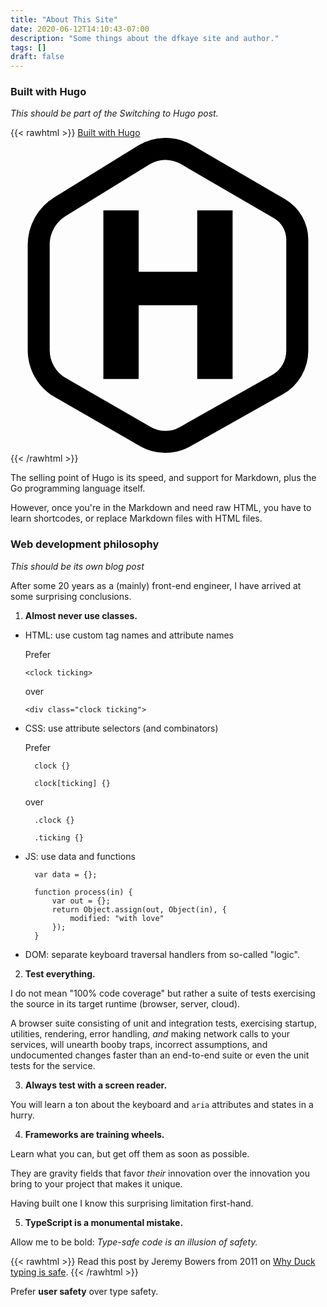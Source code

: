 ```yaml
---
title: "About This Site"
date: 2020-06-12T14:10:43-07:00
description: "Some things about the dfkaye site and author."
tags: []
draft: false
---
```


<!--
This is my About page.

Using `layouts/_default/single.html`
-->


### Built with Hugo

*This should be part of the Switching to Hugo post.*

{{< rawhtml >}}
<a svg="hugo" href="https://gohugo.io/" target="_blank" title="Hugo link"
  rel="noopener" aria-label="follow Hugo——Opens in a new window">
  Built with Hugo
  <svg role="img" xmlns="http://www.w3.org/2000/svg" viewBox="0 0 24 24">
    <title>Hugo icon</title>
    <path d="M11.754 0a3.998 3.998 0 00-2.049.596L3.33 4.532a4.252 4.252 0 00-2.017 3.615v8.03c0 1.473.79 2.838 2.067 3.574l6.486 3.733a3.88 3.88 0 003.835.018l7.043-3.966a3.817 3.817 0 001.943-3.323V7.752a3.57 3.57 0 00-1.774-3.084L13.817.541a3.998 3.998 0 00-2.063-.54zm.022 1.674c.413-.006.828.1 1.2.315l7.095 4.127c.584.34.941.96.94 1.635v8.462c0 .774-.414 1.484-1.089 1.864l-7.042 3.966a2.199 2.199 0 01-2.179-.01l-6.485-3.734a2.447 2.447 0 01-1.228-2.123v-8.03c0-.893.461-1.72 1.221-2.19l6.376-3.935a2.323 2.323 0 011.19-.347zm-4.7 3.844V18.37h2.69v-5.62h4.46v5.62h2.696V5.518h-2.696v4.681h-4.46V5.518Z"/>
  </svg>
</a>
{{< /rawhtml >}}

The selling point of Hugo is its speed, and support for Markdown, plus the Go programming language itself.

However, once you're in the Markdown and need raw HTML, you have to learn shortcodes, or replace Markdown files with HTML files.

### Web development philosophy

*This should be its own blog post*

After some 20 years as a (mainly) front-end engineer, I have arrived at some surprising conclusions.

1. **Almost never use classes.**

- HTML: use custom tag names and attribute names

  Prefer

	`<clock ticking>`
	
  over

	`<div class="clock ticking">`

- CSS: use attribute selectors (and combinators)

  Prefer

		clock {}

		clock[ticking] {}

  over

		.clock {}

		.ticking {}

- JS: use data and functions

		var data = {};

		function process(in) {
			var out = {};
			return Object.assign(out, Object(in), {
				modified: "with love"
			});
		}

- DOM: separate keyboard traversal handlers from so-called "logic".

2. **Test everything.**

I do not mean "100% code coverage" but rather a suite of tests exercising the source in its target runtime (browser, server, cloud).

A browser suite consisting of unit and integration tests, exercising startup, utilities, rendering, error handling, *and* making network calls to your services, will unearth booby traps, incorrect assumptions, and undocumented changes faster than an end-to-end suite or even the unit tests for the service.

3. **Always test with a screen reader.**

You will learn a ton about the keyboard and `aria` attributes and states in a hurry.

4. **Frameworks are training wheels.**

Learn what you can, but get off them as soon as possible.

They are gravity fields that favor *their* innovation over the innovation you bring to your project that makes it unique.

Having built one I know this surprising limitation first-hand.

5. **TypeScript is a monumental mistake.**

Allow me to be bold: *Type-safe code is an illusion of safety.*

{{< rawhtml >}}
Read this post by Jeremy Bowers from <time>2011</time> on <a href="http://www.jerf.org/iri/post/2954" target="_blank" rel="noopener"
  aria-label="Why Duck Typing is safe——Opens in a new window">Why Duck typing is safe</a>.
{{< /rawhtml >}}

Prefer **user safety** over type safety.


